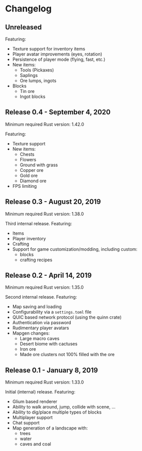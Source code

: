 # Changelog

## Unreleased

Featuring:

* Texture support for inventory items
* Player avatar improvements (eyes, rotation)
* Persistence of player mode (flying, fast, etc.)
* New items:
  - Tools (Pickaxes)
  - Saplings
  - Ore lumps, ingots
* Blocks
  - Tin ore
  - Ingot blocks

## Release 0.4 - September 4, 2020

Minimum required Rust version: 1.42.0

Featuring:

* Texture support
* New items:
  - Chests
  - Flowers
  - Ground with grass
  - Copper ore
  - Gold ore
  - Diamond ore
* FPS limiting

## Release 0.3 - August 20, 2019

Minimum required Rust version: 1.38.0

Third internal release. Featuring:

* Items
* Player inventory
* Crafting
* Support for game customization/modding,
  including custom:
  - blocks
  - crafting recipes

## Release 0.2 - April 14, 2019

Minimum required Rust version: 1.35.0

Second internal release. Featuring:

* Map saving and loading
* Configurability via a `settings.toml` file
* QUIC based network protocol (using the quinn crate)
* Authentication via password
* Rudimentary player avatars
* Mapgen changes:
  - Large macro caves
  - Desert biome with cactuses
  - Iron ore
  - Made ore clusters not 100% filled with the ore

## Release 0.1 - January 8, 2019

Minimum required Rust version: 1.33.0

Initial (internal) release. Featuring:

* Glium based renderer
* Ability to walk around, jump, collide with scene, ...
* Ability to dig/place multiple types of blocks
* Multiplayer support
* Chat support
* Map generation of a landscape with:
  - trees
  - water
  - caves and coal
